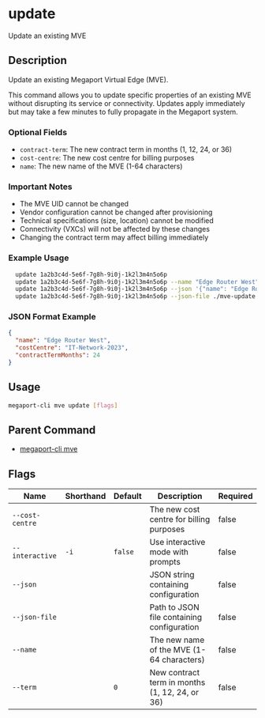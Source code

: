 # update

Update an existing MVE

## Description

Update an existing Megaport Virtual Edge (MVE).

This command allows you to update specific properties of an existing MVE without disrupting its service or connectivity. Updates apply immediately but may take a few minutes to fully propagate in the Megaport system.

### Optional Fields
  - `contract-term`: The new contract term in months (1, 12, 24, or 36)
  - `cost-centre`: The new cost centre for billing purposes
  - `name`: The new name of the MVE (1-64 characters)

### Important Notes
  - The MVE UID cannot be changed
  - Vendor configuration cannot be changed after provisioning
  - Technical specifications (size, location) cannot be modified
  - Connectivity (VXCs) will not be affected by these changes
  - Changing the contract term may affect billing immediately

### Example Usage

```sh
  update 1a2b3c4d-5e6f-7g8h-9i0j-1k2l3m4n5o6p
  update 1a2b3c4d-5e6f-7g8h-9i0j-1k2l3m4n5o6p --name "Edge Router West" --cost-centre "IT-Network-2023" --contract-term 24
  update 1a2b3c4d-5e6f-7g8h-9i0j-1k2l3m4n5o6p --json '{"name": "Edge Router West", "costCentre": "IT-Network-2023", "contractTermMonths": 24}'
  update 1a2b3c4d-5e6f-7g8h-9i0j-1k2l3m4n5o6p --json-file ./mve-update.json
```
### JSON Format Example
```json
{
  "name": "Edge Router West",
  "costCentre": "IT-Network-2023",
  "contractTermMonths": 24
}

```

## Usage

```sh
megaport-cli mve update [flags]
```


## Parent Command

* [megaport-cli mve](megaport-cli_mve.md)


## Flags

| Name | Shorthand | Default | Description | Required |
|------|-----------|---------|-------------|----------|
| `--cost-centre` |  |  | The new cost centre for billing purposes | false |
| `--interactive` | `-i` | `false` | Use interactive mode with prompts | false |
| `--json` |  |  | JSON string containing configuration | false |
| `--json-file` |  |  | Path to JSON file containing configuration | false |
| `--name` |  |  | The new name of the MVE (1-64 characters) | false |
| `--term` |  | `0` | New contract term in months (1, 12, 24, or 36) | false |


